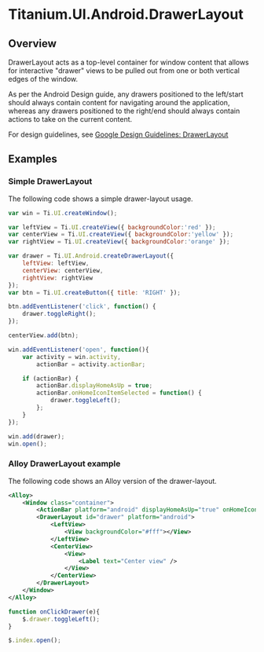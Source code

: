 # Titanium.UI.Android.DrawerLayout

<TypeHeader/>

## Overview

DrawerLayout acts as a top-level container for window content that allows for interactive "drawer"
views to be pulled out from one or both vertical edges of the window.

As per the Android Design guide, any drawers positioned to the left/start should always contain
content for navigating around the application, whereas any drawers positioned to the right/end
should always contain actions to take on the current content.

For design guidelines, see
[Google Design Guidelines: DrawerLayout](https://developer.android.com/training/implementing-navigation/nav-drawer.html)

## Examples

### Simple DrawerLayout

The following code shows a simple drawer-layout usage.

``` js
var win = Ti.UI.createWindow();

var leftView = Ti.UI.createView({ backgroundColor:'red' });
var centerView = Ti.UI.createView({ backgroundColor:'yellow' });
var rightView = Ti.UI.createView({ backgroundColor:'orange' });

var drawer = Ti.UI.Android.createDrawerLayout({
    leftView: leftView,
    centerView: centerView,
    rightView: rightView
});
var btn = Ti.UI.createButton({ title: 'RIGHT' });

btn.addEventListener('click', function() {
    drawer.toggleRight();
});

centerView.add(btn);

win.addEventListener('open', function(){
    var activity = win.activity,
        actionBar = activity.actionBar;

    if (actionBar) {
        actionBar.displayHomeAsUp = true;
        actionBar.onHomeIconItemSelected = function() {
            drawer.toggleLeft();
        };
    }
});

win.add(drawer);
win.open();
```

### Alloy DrawerLayout example

The following code shows an Alloy version of the drawer-layout.
``` xml
<Alloy>
    <Window class="container">
        <ActionBar platform="android" displayHomeAsUp="true" onHomeIconItemSelected="onClickDrawer" />
        <DrawerLayout id="drawer" platform="android">
            <LeftView>
                <View backgroundColor="#fff"></View>
            </LeftView>
            <CenterView>
                <View>
                    <Label text="Center view" />
                </View>
            </CenterView>
        </DrawerLayout>
    </Window>
</Alloy>
```

``` js
function onClickDrawer(e){
    $.drawer.toggleLeft();
}

$.index.open();
```

<ApiDocs/>
